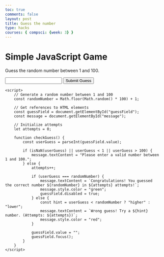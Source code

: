 ```yaml
---
toc: true
comments: false
layout: post
title: Guess the number
type: hacks
courses: { compsci: {week: 3} }
---
```



<head>
    <meta charset="UTF-8">
    <title>Simple JavaScript Game</title>
</head>
<body>
    <h1>Simple JavaScript Game</h1>
    <p>Guess the random number between 1 and 100.</p>
    <input type="text" id="guessField">
    <input type="submit" value="Submit Guess" onclick="checkGuess()">
    <p id="message"></p>

    <script>
        // Generate a random number between 1 and 100
        const randomNumber = Math.floor(Math.random() * 100) + 1;

        // Get references to HTML elements
        const guessField = document.getElementById("guessField");
        const message = document.getElementById("message");

        // Initialize attempts
        let attempts = 0;

        function checkGuess() {
            const userGuess = parseInt(guessField.value);

            if (isNaN(userGuess) || userGuess < 1 || userGuess > 100) {
                message.textContent = "Please enter a valid number between 1 and 100.";
            } else {
                attempts++;

                if (userGuess === randomNumber) {
                    message.textContent = `Congratulations! You guessed the correct number ${randomNumber} in ${attempts} attempts!`;
                    message.style.color = "green";
                    guessField.disabled = true;
                } else {
                    const hint = userGuess < randomNumber ? "higher" : "lower";
                    message.textContent = `Wrong guess! Try a ${hint} number. (Attempts: ${attempts})`;
                    message.style.color = "red";
                }

                guessField.value = "";
                guessField.focus();
            }
        }
    </script>
</body>
